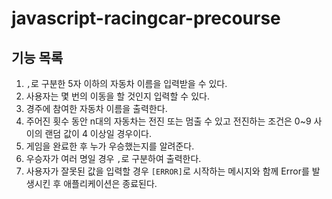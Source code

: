 # javascript-racingcar-precourse

## 기능 목록

1. `,`로 구분한 5자 이하의 자동차 이름을 입력받을 수 있다.
2. 사용자는 몇 번의 이동을 할 것인지 입력할 수 있다.
3. 경주에 참여한 자동차 이름을 출력한다. 
4. 주어진 횟수 동안 n대의 자동차는 전진 또는 멈출 수 있고 전진하는 조건은 0~9 사이의 랜덤 값이 4 이상일 경우이다.
5. 게임을 완료한 후 누가 우승했는지를 알려준다.
6. 우승자가 여러 명일 경우 `,`로 구분하여 출력한다.
7. 사용자가 잘못된 값을 입력할 경우 `[ERROR]`로 시작하는 메시지와 함께 Error를 발생시킨 후 애플리케이션은 종료된다.